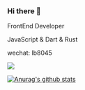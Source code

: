 ### Hi there 👋

FrontEnd Developer

JavaScript & Dart & Rust 

wechat: lb8045

![](https://visitor-badge.glitch.me/badge?page_id=Binbiubiubiu.Binbiubiubiu)

[![Anurag's github stats](https://github-readme-stats.vercel.app/api?username=Binbiubiubiu)](https://github.com/anuraghazra/github-readme-stats)

